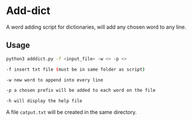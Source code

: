 # Add-dict

A word adding script for dictionaries, will add any chosen word to any line.

## Usage

```bash
python3 adddict.py -f <input_file> -w <> -p <>

-f insert txt file (must be in same folder as script)

-w new word to append into every line

-p a chosen prefix will be added to each word on the file

-h will display the help file
```

A file `catput.txt` will be created in the same directory.

